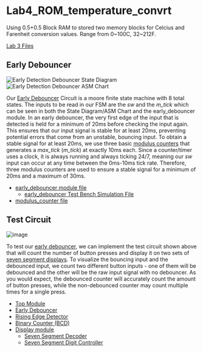 # Lab4_ROM_temperature_convrt
Using 0.5+0.5 Block RAM to stored two memory blocks for Celcius and Farenheit conversion values. Range from 0~100C, 32~212F.

[Lab 3 Files](https://github.com/Fall-2023-Classes/lab_3_early_debouncer/tree/main/Lab3Files)

## Early Debouncer
![Early Detection Debouncer State Diagram](https://github.com/Fall-2023-Classes/lab-2-square-wave-generator/assets/112601782/96e25a3b-244e-462a-a34b-0094f033d6bc)
![Early Detection Debouncer ASM Chart](https://github.com/Fall-2023-Classes/lab-2-square-wave-generator/assets/112601782/89f85d5f-a5cb-4d2f-91ff-f788fd509b99)

Our [Early Debouncer](https://github.com/Fall-2023-Classes/lab_3_early_debouncer/blob/main/Lab3Files/DesignFiles/early_debouncer.sv) Circuit is a moore finite state machine with 8 total states. The inputs to be read in our FSM are the *sw* and the *m_tick* which can be seen in both the State Diagram/ASM Chart and the early_debouncer module. In an early debouncer, the very first edge of the input that is detected is held for a minimum of 20ms before checking the input again. This ensures that our input signal is stable for at least 20ms, preventing potential errors that come from an unstable, bouncing input. To obtain a stable signal for at least 20ms, we use three basic [modulus counters](https://github.com/Fall-2023-Classes/lab_3_early_debouncer/blob/main/Lab3Files/DesignFiles/mod_counter.sv) that generates a *max_tick* (*m_tick*) at exactly 10ms each. Since a counter/timer uses a clock, it is always running and always ticking 24/7, meaning our *sw* input can occur at any time between the 0ms-10ms tick rate. Therefore, three modulus counters are used to ensure a stable signal for a minimum of 20ms and a maximum of 30ms.
  - [early_debouncer module file](https://github.com/Fall-2023-Classes/lab_3_early_debouncer/blob/main/Lab3Files/DesignFiles/early_debouncer.sv)
    - [early_debouncer Test Bench Simulation File](https://github.com/Fall-2023-Classes/lab_3_early_debouncer/blob/main/Lab3Files/SimulationFiles/early_debouncer_TB.sv)
  - [modulus_counter file](https://github.com/Fall-2023-Classes/lab_3_early_debouncer/blob/main/Lab3Files/DesignFiles/mod_counter.sv)

    
## Test Circuit
![image](https://github.com/Fall-2023-Classes/lab_3_early_debouncer/assets/112601782/e2d461f6-a24d-457c-bb46-be4bad8568b8)

To test our [early debouncer](https://github.com/Fall-2023-Classes/lab_3_early_debouncer/blob/main/Lab3Files/DesignFiles/early_debouncer.sv), we can implement the test circuit shown above that will count the number of button presses and display it on two sets of [seven segment displays](https://github.com/Fall-2023-Classes/lab_3_early_debouncer/blob/main/Lab3Files/DesignFiles/seven_seg.sv). To visualize the bouncing input and the debounced input, we count two different button inputs - one of them will be debounced and the other will be the raw input signal with no debouncer. As you would expect, the debounced counter will accurately count the amount of button presses, while the non-debounced counter may count multiple times for a single press.

- [Top Module](https://github.com/Fall-2023-Classes/lab_3_early_debouncer/blob/main/Lab3Files/DesignFiles/top.sv)
- [Early Debouncer](https://github.com/Fall-2023-Classes/lab_3_early_debouncer/blob/main/Lab3Files/DesignFiles/early_debouncer.sv)
- [Rising Edge Detector](https://github.com/Fall-2023-Classes/lab_3_early_debouncer/blob/main/Lab3Files/DesignFiles/rising_edge_detect_mealy.sv)
- [Binary Counter (BCD)](https://github.com/Fall-2023-Classes/lab_3_early_debouncer/blob/main/Lab3Files/DesignFiles/binary_counter_bcd.sv)
- [Display module](https://github.com/Fall-2023-Classes/lab_3_early_debouncer/blob/main/Lab3Files/DesignFiles/display.sv)
  - [Seven Segment Decoder](https://github.com/Fall-2023-Classes/lab_3_early_debouncer/blob/main/Lab3Files/DesignFiles/seven_seg.sv)
  - [Seven Segment Digit Controller](https://github.com/Fall-2023-Classes/lab_3_early_debouncer/blob/main/Lab3Files/DesignFiles/seven_seg_control.sv)

